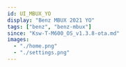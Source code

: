 ```yaml
---
id: UI_MBUX_YO
display: "Benz MBUX 2021 YO"
tags: ["benz", "benz-mbux"]
since: "Ksw-T-M600_OS_v1.3.8-ota.md"
images:
  - "./home.png"
  - "./settings.png"
---
```

